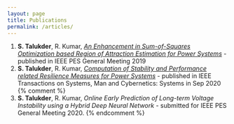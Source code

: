 ```yaml
---
layout: page
title: Publications
permalink: /articles/
---
```

1. **S. Talukder**, R. Kumar, [*An Enhancement in Sum-of-Squares Optimization based Region of Attraction Estimation for Power Systems*](sos.pdf) - published in IEEE PES General Meeting 2019
2. **S. Talukder**, R. Kumar, [*Computation of Stability and Performance related Resilience Measures for Power Systems*](resilience.pdf) - published in IEEE Transactions on Systems, Man and Cybernetics: Systems in Sep 2020
{% comment %}
3. **S. Talukder**, R. Kumar, *Online Early Prediction of Long-term Voltage Instability using a Hybrid Deep Neural Network* - submitted for IEEE PES General Meeting 2020.
{% endcomment %}

